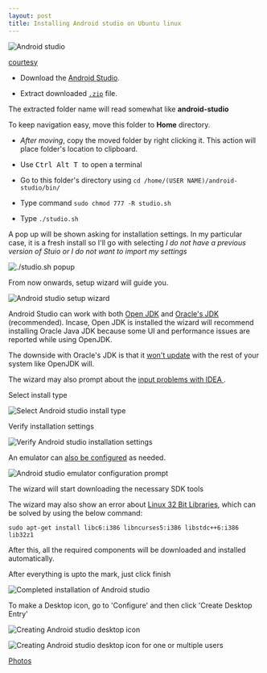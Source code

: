 ```yaml
---
layout: post
title: Installing Android studio on Ubuntu linux
---
```


![Android studio](https://www.punchkick.com/wp-content/uploads/2014/12/android_studio_setup_wizard.jpg)

[courtesy](https://www.punchkick.com/blog/2014/12/08/what-android-studio-means-for-your-brands-android-app)

 - Download the [Android Studio](http://developer.android.com/sdk/index.html#Other).

 - Extract downloaded [`.zip`](https://dl.google.com/dl/android/studio/ide-zips/1.5.1.0/android-studio-ide-141.2456560-linux.zip) file. 

 The extracted folder name will read somewhat like **android-studio**

To keep navigation easy, move this folder to **Home** directory.

 - *After moving*, copy the moved folder by right clicking it. This action will place folder's location to clipboard.

 - Use <kbd> Ctrl </kbd>  <kbd> Alt </kbd> <kbd> T </kbd> to open a terminal
 
 - Go to this folder's directory using `cd /home/(USER NAME)/android-studio/bin/` 

 - Type command `sudo chmod 777 -R studio.sh`

 - Type `./studio.sh`

A pop up will be shown asking for installation settings. In my particular case, it is a fresh install so I'll go with selecting *I do not have a previous version of Stuio or I do not want to import my settings*

![./studio.sh popup](https://lh3.googleusercontent.com/YcoXtYpxfhuFyz7smqIdvz38b_ae3RYZDt34opvUJp-0rRnagL31Or6RB_ci2BJuTkrmclaNzW6LnxyilZYGXPBsB27o9RZRlsDPufcaq3-fNXzPXM7gvGD1O6L12hOSv5YeChAImazypVym_JDBFiDrdw5IcmNfaHyTl1Ca9uK_nTF2ZlJT-cAx5XNK-i_bAjRIrffvyzYhmD0VVAyMjl-dbXBM2dZ9jousuyFmp8dHMZ9l8Z6X6Y3J5IsNOlA3wWHZnR820Uv9TvtmJiq0Ov6xEDajqP6obW5oFw0zYMe7llskfGqLZXHRXycjj5Npplt7jSBZWVhjoErAa5OrKXMyDmQMIQ5o3GfsJY-rIzcgHXCqnqwpDRnBNaoBYuan7hyny48tExdJnA0hhaUgQJIyRKU6MHIIrh35vaKGFrG8j_oN1P5OrVTYJh5qpEMQgXLCWWzP-Q5uc1HISrX6bn4lZxmJSgBqOYhqK6H3XoJJ1XVT0xjyFoPIMTLUSk56fHdgiwbGB326onY450UoIRf0z3WlhyapIBxdaqTtm4oApVxurcmxtSS_8Td7QSM7acS1=w584-h215-no)

From now onwards, setup wizard will guide you.

![Android studio setup wizard](https://lh3.googleusercontent.com/RiAYd96BlVPbWRwvFmyecMM_iiCR26T7H5V2TCBypWQU2CBriSx3ZHx4hAWjuiRRPbQ4c0Fta2lG4uxtR5lteSRkyXItCTuVuxMUpnRRsqTQ1cjhou1zfWJFhJCE_f9PDx5WGz6B-ZiLCaMxvK96j1LTwYsJXV6jL9MOMUlGW3cgfEJkGgYcSJ0J9KVrfqOe9uGlgzPnnr-26a-l027FjOjDMSdTDqe1nCohx5SoXr_DQjTcp16_X4bXqjbgVgAgHJUrboBjf_YyO9tKooMU7Y8kU4fpsNBtt9zL-ifgLUFYVMkqVuCklJECRN7V7HMYHjpSyXSBedcDsf6OdcBdVESNVAOCb8ROWXjbNr1Og2I9OWWlJy7okyJrdMr1-t-svCAsp_j-Hzk2B-y0dYWt-ozmtgNFGGWhW4vQTuiiigP5PitqcRjWuzyv2GB1-031IJKk0jFrgHmIwA8-4z5u6ShmJKQNneH5JgkUoAjnAxlob9mo2E88xrtE827WmZ_rSp7pSzmXwDVN5GdHJxxyzBWpzeL20U6BoMtuS-8CFZ86mkQtqOD_eObXBxmt5ofzxwKb=w1120-h640-no)

Android Studio can work with both [Open JDK](http://openjdk.java.net/) and [Oracle's JDK](https://www.oracle.com/java/index.html) (recommended). Incase, Open JDK is installed the wizard will recommend installing Oracle Java JDK because some UI and performance issues are reported while using OpenJDK.

The downside with Oracle's JDK is that it [won't update](http://stackoverflow.com/a/14788889/2404470) with the rest of your system like OpenJDK will.

The wizard may also prompt about the [input problems with IDEA ](https://youtrack.jetbrains.com/issue/IDEA-78860).

Select install type

![Select Android studio install type](https://lh3.googleusercontent.com/ponDe1VfYzuq-1B5fMIRoI-hbIabKjqpNFBXzEguF2lP9gYbMyxQ_ZIoR67gMP-KMG9TcK0YWqwitXaTg-olXxSXSoayed5F3sMQnPFQdBPKvxv9MGACp_4U41T2nDURLPybVQ1Ur0n6hlvXpTFA_jdREft1tNgUL_HsVBlk2OvqhTfJhaYHwm4Mfd1kI2otaVe3riypBJQ3sUmeDGjv3Nnu25VROw5-_XFGdrjMuua_6MjBD7wPUA9g7ZO2dwI26nB8EFKJASxA4HIR42rqcrngNa0aE6gvOR8kHMvVooejAosIwcnQHPpA7g1Mu4IQL7EgCrY9cFFZMRTRE5F0kDWWENzgMjoIIlkA6Z3VUD5bd3P8rnNou57b8VDqqWO0-zuXScJXBDHqSHVjLOXRdTnrA6XZKrMnlnu28x86Wjt4MKuPEPspMEaiC_UapKokOIWOQ1m3e6Yqxv2FRI3Qdq9blPIxcOdfPTheIKY1ood5d1CuRu-pdfWcAO6BwDggu-ByAFKtH1VNC2oOVMfzNMhq-yrV7zATFkTW2qCHYMTabuQI7w57bgQy9LsCApK_N3rm=w1120-h640-no)

Verify installation settings

![Verify Android studio installation settings](https://lh3.googleusercontent.com/WhowThzbS3cUe2uHKuxAsda9-cLZSUWTGxQWPRb5XvBBsNVSb9lA3qGyfO1EjlSns_4Rv-2kV2CdDBG6LXaFwCMmJd5bOyvg0YydSQI8k6IWi8tjPx3Tqpr2QtKAo0y6h2prUGPgee3VdZBABwuSYfKJGPJJsHVqKSK9Yfm7lr0GzD8ils19FuLeBm8xJSrEB3giehtn61rgO-epRnJbJ-T7X3WK7Zaga-svLfiqkDVuI8s1ftGIL9XhCWZegiFL4qxn90WDV7kAVYxBtR8ynCvWgCZITX4HI8w-A5y2oCzv7dd0eteKeAhIZXM7hJdfn0MLic2QZUjBQ2KkVgmPnfIMO6Tl1QEgCV36fMJx5DQtekUJW_n5-EUAsyJqP5OTW-6Gns5RFWZ4WxVlv7kC7bBneYOXkDRvVuvMf2PIgbbpyzgkL-7s7hoPMIFrJbxzaEAx9bZbOE97yMDKbGpMRxgxRxZKZvHcutx-_-P2DFzBp0IblZKfi-fiXbODPo0Q_X5wYVlyjwj8iNjTNmzah-p--cepJ61_SsR7dm3Q-IqAh8rddDBsi3s8TXkG6RcS8lZn=w1120-h640-no)

An emulator can [also be configured](http://developer.android.com/tools/devices/emulator.html#vm-linux) as needed. 

![Android studio emulator configuration prompt](https://lh3.googleusercontent.com/69Or3dy7xpQWKfz34_Rn81nZ7muqqs7AMPyMvtk0kkgPPlRHD5snQ0VtO5q0DbRPY_N2Ulscb3ppkET8T_KLvXYXt0u6-90pud2_oxqIUtoj3GZcBNCjIMJdhVurSIVpX5aIzH9wEidHA0JoCrC_-4ObyooA8LYdgDUcZZ2sr32XmNfSOc2iXxlcxW6wuCvMtcVm2NskXdT-jnnvobi-hjiG6YVQ8ia7v5-CULTJ9521rA8Dmf3tT-oV1OF-uN1h8R9tJ1vy3_5xEle9n-7elHg14ToPigR9_RJSBRenrITAxsIW8f58BBnt5vfh7HlJJztLODDNGgJsp4djeVd79B1cMzUTbXqLgunqK5OdF6K-UMbvf0lhBu0lqhpElDY0hXQL4ZWxRN-XM3o9TDJDNBRESDKxG5sx78hCqBWiu5VcjOsUQX_JEXz9BbjFIiplFs-M1TMNpxllZ6Qs64T8-fIkbS9-tcjT12Bk-JiMlEhlNjvRTfgKG_ftR-kbzjkUcmBn2-VCdZ-FOeEvJyvHef96_CHxUbR0T8lvc6DBNZP2cOkhNTlCcNNqoF_9qyw1Fc11=w1120-h640-no)

The wizard will start downloading the necessary SDK tools 

The wizard may also show an error about [Linux 32 Bit Libraries](http://tools.android.com/tech-docs/linux-32-bit-libraries), which can be solved by using the below command:

`sudo apt-get install libc6:i386 libncurses5:i386 libstdc++6:i386 lib32z1`

After this, all the required components will be downloaded and installed automatically.

After everything is upto the mark, just click finish

![Completed installation of Android studio](https://lh3.googleusercontent.com/rGeADkMAFrGJBHKjTLqxhwO_nH5QiRa3Z9vKOKmBPAcqkT_xveXcm5nTmlFgMY9-4pfKGODm2e_gkCcWgFnqS42kEC52pTbB_EVC2l8QhoZcUeQQ_xhJuqd7O_tB6NT4XFm-ERSOmAhCuiPBr7GHhQmh4JZF3OCyRIUDivF3CTNzyIH0GjM7NFs6Kr5c7Ahpra9S4Yc__BQCsUkyyZhSselUaTwNyFwwzvRrk2ZbLEg2wFHnSM6e_VG4SAWlf4b6gIkQCmK9g1gLqVIZM5vGAy34GO-kYaANdYBssezBOVHTQPdPxYSxLDZTjbfPcJJZMuy7EbE2RgRFBDoHwZy3fTtC3pu_77g2btpzdFLFGSqqp7dAKnML1rw_zUOEnbQn7DrwH67jGbW_uCHstPT6HzDnVjBk_LPxxOxZmIcgqceAcZYB7EWGdBfBu0ELFMyQZ_Sr35gQEf5qd1QnEAy64ZVucnox6gYQAW0qFF-ylfy_IpYeAuksyOGrHAQcT_iZBJ_OIu8KLO4Wa_c-HUV9f4TLY_6YL9l3S29dD2orzuT-xrkNyJ1XulYXgG484M3fWSO0=w1120-h640-no)

To make a Desktop icon, go to 'Configure' and then click 'Create Desktop Entry'

![Creating Android studio desktop icon](https://lh3.googleusercontent.com/vrcyI9RY4RB6eGoyFp6W5TRYmB76wNBOXLuz11SzpSPe8NCggMBePTtRmeSd9NpoOA54CAgT4nnXjgaZ7W2ct-bHS0iziUi69ON09bi2T5gl21Eb86epp-7Sdwb9LSVMDqeIUswVfvQi32hjglVEcQ4DZqoHKvXvq7FMSud7AaK2nHEOnzUIIcYCopKGgRiU8KnNtJVovpOCpNwRH21Rg17zMF4-gDFUvkyv_2g0LSrBS9ObL6VEeNXf3Mf47i51W2vXehVXAZzSEUbt3xiMgLZNrNshSwBE6FRYhxgcNWcCGABw_ldO-faAovINFI9iiw6zld5tfLzV7ScEsnjLHmbaKcqTFI2zpbM8UZH5edXkKfyK1nPQ_TEO9Nybr95r7saiypWoIWP2dCKVK5DYd33e3ZcmtXvG4xTniZwOVJBBQ4h8IzRtWn-s4EgJUlHX_nTP8OBxPqk7pNuGxXURTDPFKRJO6ROH5zLl6FpHwDs39xDeoWZ6TWI55e9YPlr5UfGwLK03UJm8VKA8klc19wJ7Lzr_LJ8WVTBNmjDouaOhsexFWiovN_kqpAxr4odtoY39=w707-h639-no)

![Creating Android studio desktop icon for one or multiple users](https://lh3.googleusercontent.com/I7Wc9WFHt2P2qFvoTgGW3HVwChwKrFy3soi-AL2ls6mTzWKkSz9jiqRieg0BVUlsMGZVEUZPqTpOAzdg3j1JPdDXnOuvCmuASe0VCCXkmboBZQ6WKl_M-KN-imMsU96jj1AZjFGhIW8wXlnJr0NBg4cX5MFyeMKjQxd7zPPrI3h2llcv0b8WBClFoIhzAUvGWhk7Cpj_N3gG2Woyn6CFg6l-Pqt4WB3fSPDaY7Opifh10TFYQuPxAM71KEBpFbOeKiuNyfh0ebU2sd75qs17Cf3yBNxeUNpakFJqUeRe4JiANkFsEQZdFg-969TbOfme8tvStapykTg2Faq6zXkVkS-X6eLh0LZqZ59wVFEsitjj9zO5RrHJEppew2yx0jCQKUB_0SUpuFLxzoRruYip2Exj_lOTjztm230dnsH7jEGo1US4ixqPsTj_zX8tOD_z0Wvfk638c5_ZZY5CbIK1eE9VXHCp1FLgW4707FAFMTFEMZ_41bcCRLg7RHHQwOeJKqO5d42mARtzmROlMRkOHOAUa5Ft7wnh4FEfrbzob1CiB0UYSN3nAusKN9kaBIcHtm14=w585-h209-no)

[Photos](https://goo.gl/photos/4dsusmShYjwgQYws8)
